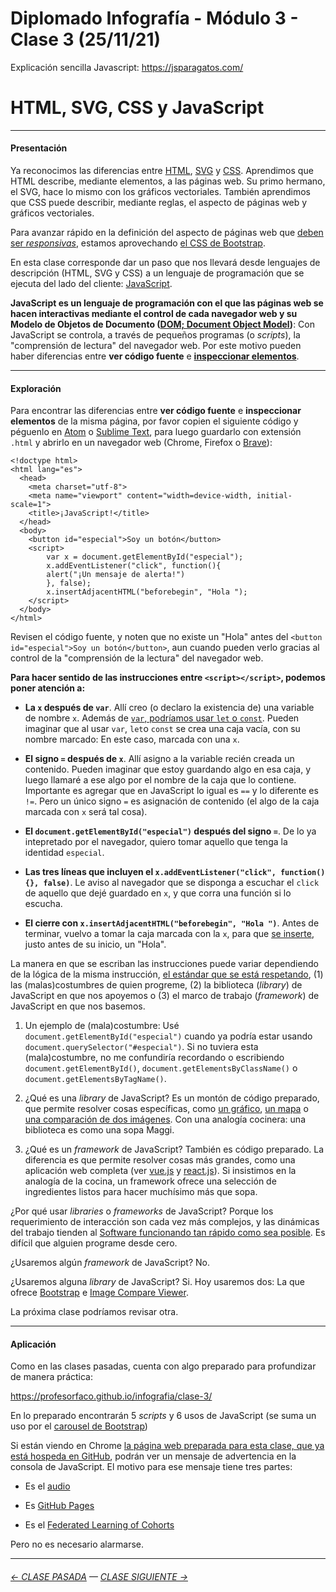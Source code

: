 # Diplomado Infografía - Módulo 3 - Clase 3 (25/11/21)

Explicación sencilla Javascript: https://jsparagatos.com/

# HTML, SVG, CSS y JavaScript

- - - - - - - 

#### Presentación

Ya reconocimos las diferencias entre [HTML](https://developer.mozilla.org/es/docs/Web/HTML), [SVG](https://developer.mozilla.org/es/docs/Web/SVG) y [CSS](https://developer.mozilla.org/es/docs/Web/CSS). Aprendimos que HTML describe, mediante elementos, a las páginas web. Su primo hermano, el SVG, hace lo mismo con los gráficos vectoriales. También aprendimos que CSS puede describir, mediante reglas, el aspecto de páginas web y gráficos vectoriales. 

Para avanzar rápido en la definición del aspecto de páginas web que [deben ser *responsivas*](https://youtu.be/iEB3oILm-qQ?t=1780), estamos aprovechando [el CSS de Bootstrap](https://cdn.jsdelivr.net/npm/bootstrap@5.1.3/dist/css/bootstrap.css).

En esta clase corresponde dar un paso que nos llevará desde lenguajes de descripción (HTML, SVG y CSS) a un lenguaje de programación que se ejecuta del lado del cliente: [JavaScript](https://jsparagatos.com/).

**JavaScript es un lenguaje de programación con el que las páginas web se hacen interactivas mediante el control de cada navegador web y su Modelo de Objetos de Documento ([DOM; Document Object Model](https://es.wikipedia.org/wiki/Document_Object_Model))**: Con JavaScript se controla, a través de pequeños programas (o *scripts*), la "comprensión de lectura" del navegador web. Por este motivo pueden haber diferencias entre **ver código fuente** e [**inspeccionar elementos**](https://support.hostinger.es/es/articles/2333029-como-inspeccionar-los-elementos-del-sitio-web).

- - - - - - - 

#### Exploración

Para encontrar las diferencias entre **ver código fuente** e **inspeccionar elementos** de la misma página, por favor copien el siguiente código y péguenlo en [Atom](https://atom.io/) o [Sublime Text](https://www.sublimetext.com/), para luego guardarlo con extensión `.html` y abrirlo en un navegador web (Chrome, Firefox o [Brave](https://brave.com/es/)):

```
<!doctype html>
<html lang="es">
  <head>
    <meta charset="utf-8">
    <meta name="viewport" content="width=device-width, initial-scale=1">
    <title>¡JavaScript!</title>
  </head>
  <body>
    <button id="especial">Soy un botón</button>
    <script>
    	var x = document.getElementById("especial");
    	x.addEventListener("click", function(){
    	alert("¡Un mensaje de alerta!")
    	}, false);
    	x.insertAdjacentHTML("beforebegin", "Hola ");
    </script>
  </body>
</html>
```

Revisen el código fuente, y noten que no existe un "Hola" antes del `<button id="especial">Soy un botón</button>`, aun cuando pueden verlo gracias al control de la "comprensión de la lectura" del navegador web.

**Para hacer sentido de las instrucciones entre `<script></script>`, podemos poner atención a:**

- **La `x` después de `var`**. Allí creo (o declaro la existencia de) una variable de nombre `x`. Además de [`var`, podríamos usar `let` o `const`](https://medium.com/@tatymolys/var-let-y-const-donde-cuando-y-por-qu%C3%A9-d4a0ee66883b). Pueden imaginar que al usar `var`, `let`o `const` se crea una caja vacía, con su nombre marcado: En este caso, marcada con una `x`.

- **El signo `=` después de `x`**. Allí asigno a la variable recién creada un contenido. Pueden imaginar que estoy guardando algo en esa caja, y luego llamaré a ese algo por el nombre de la caja que lo contiene. Importante es agregar que en JavaScript lo igual es `==` y lo diferente es `!=`. Pero un único signo `=` es asignación de contenido (el algo de la caja marcada con `x` será tal cosa).

- **El `document.getElementById("especial")` después del signo `=`**. De lo ya intepretado por el navegador, quiero tomar aquello que tenga la identidad `especial`.

- **Las tres líneas que incluyen el `x.addEventListener("click", function(){}, false)`**. Le aviso al navegador que se disponga a escuchar el `click` de aquello que dejé guardado en `x`, y que corra una función si lo escucha.
 
- **El cierre con `x.insertAdjacentHTML("beforebegin", "Hola ")`**. Antes de terminar, vuelvo a tomar la caja marcada con la `x`, para que [se inserte](https://developer.mozilla.org/es/docs/Web/API/Element/insertAdjacentHTML), justo antes de su inicio, un "Hola".

La manera en que se escriban las instrucciones puede variar dependiendo de la lógica de la misma instrucción, [el estándar que se está respetando](https://www.w3schools.com/js/js_versions.asp), (1) las (malas)costumbres de quien progreme, (2) la biblioteca (*library*) de JavaScript en que nos apoyemos o (3) el marco de trabajo (*framework*) de JavaScript en que nos basemos.

1. Un ejemplo de (mala)costumbre: Usé `document.getElementById("especial")` cuando ya podría estar usando `document.querySelector("#especial")`. Si no tuviera esta (mala)costumbre, no me confundiría recordando o escribiendo `document.getElementById()`, `document.getElementsByClassName()` o `document.getElementsByTagName()`.

2. ¿Qué es una *library* de JavaScript? Es un montón de código preparado, que permite resolver cosas específicas, como [un gráfico](https://www.chartjs.org/), [un mapa](https://leafletjs.com/) o [una comparación de dos imágenes](https://image-compare-viewer.netlify.app/). Con una analogía cocinera: una biblioteca es como una sopa Maggi. 

3. ¿Qué es un *framework* de JavaScript? También es código preparado. La diferencia es que permite resolver cosas más grandes, como una aplicación web completa (ver [vue.js](https://v3.vuejs.org/) y [react.js](https://reactjs.org/)). Si insistimos en la analogía de la cocina, un framework ofrece una selección de ingredientes listos para hacer muchísimo más que sopa.

¿Por qué usar *libraries* o *frameworks* de JavaScript? Porque los requerimiento de interacción son cada vez más complejos, y las dinámicas del trabajo tienden al [Software funcionando tan rápido como sea posible](https://agilemanifesto.org/iso/es/manifesto.html). Es difícil que alguien programe desde cero.

¿Usaremos algún *framework* de JavaScript? No. 

¿Usaremos alguna *library* de JavaScript? Si. Hoy usaremos dos: La que ofrece [Bootstrap](https://getbootstrap.com/) e [Image Compare Viewer](https://image-compare-viewer.netlify.app/). 

La próxima clase podríamos revisar otra.

- - - - - - - 

#### Aplicación

Como en las clases pasadas, cuenta con algo preparado para profundizar de manera práctica: 

https://profesorfaco.github.io/infografia/clase-3/

En lo preparado encontrarán 5 *scripts* y 6 usos de JavaScript (se suma un uso por el [carousel de Bootstrap](https://getbootstrap.com/docs/5.1/components/carousel/#how-it-works))

Si están viendo en Chrome [la página web preparada para esta clase, que ya está hospeda en GitHub](https://profesorfaco.github.io/infografia/clase-3/), podrán ver un mensaje de advertencia en la consola de JavaScript. El motivo para ese mensaje tiene tres partes:

- Es el [audio](https://medium.com/@barzik/the-new-html5-video-audio-api-has-privacy-issues-on-desktop-chrome-5832c99c7659)

- Es [GitHub Pages](https://github.blog/changelog/2021-04-27-github-pages-permissions-policy-interest-cohort-header-added-to-all-pages-sites/)

- Es el [Federated Learning of Cohorts](https://amifloced.org/) 

Pero no es necesario alarmarse. 

- - - - - - - -

###### [← CLASE PASADA](https://github.com/profesorfaco/infografia/tree/main/clase-2) — [CLASE SIGUIENTE →](https://github.com/profesorfaco/infografia/tree/main/clase-4) 
